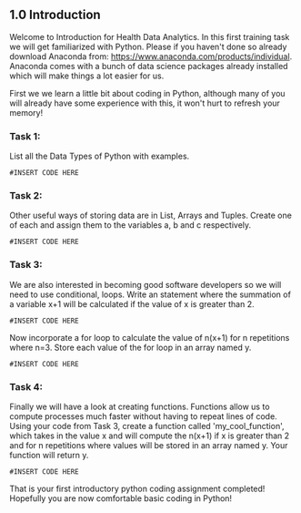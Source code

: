 ## 1.0 Introduction

Welcome to Introduction for Health Data Analytics. In this first training task we will get familiarized with Python. Please if you haven't done so already download Anaconda from: https://www.anaconda.com/products/individual. Anaconda comes with a bunch of data science packages already installed which will make things a lot easier for us. 


First we we learn a little bit about coding in Python, although many of you will already have some experience with this, it won't hurt to refresh your memory! 

### Task 1: 

List all the Data Types of Python with examples.  

```
#INSERT CODE HERE 
```

### Task 2: 

Other useful ways of storing data are in List, Arrays and Tuples. Create one of each and assign them to the variables a, b and c respectively. 

```
#INSERT CODE HERE 
```

### Task 3: 

We are also interested in becoming good software developers so we will need to use conditional, loops. Write an statement where the summation of a variable x+1 will be calculated if the value of x is greater than 2. 

```
#INSERT CODE HERE 
```

Now incorporate a for loop to calculate the value of n(x+1) for n repetitions where n=3. Store each value of the for loop in an array named y.  

```
#INSERT CODE HERE 
```

### Task 4: 

Finally we will have a look at creating functions. Functions allow us to compute processes much faster without having to repeat lines of code. Using your code from Task 3, create a function called 'my_cool_function', which takes in the value x and will compute the n(x+1) if x is greater than 2 and for n repetitions where values will be stored in an array named y. Your function will return y. 

```
#INSERT CODE HERE 
```

That is your first introductory python coding assignment completed! Hopefully you are now comfortable basic coding in Python!

